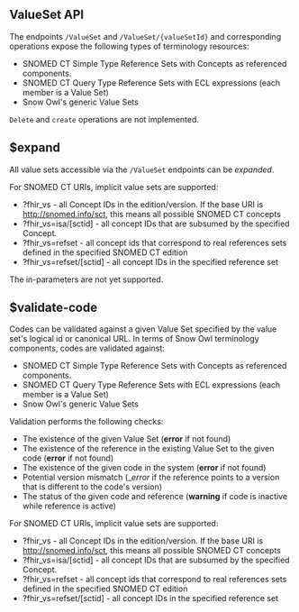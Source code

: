 ## ValueSet API
 
The endpoints `/ValueSet` and `/ValueSet/{valueSetId}` and corresponding operations expose the following types of terminology resources:

* SNOMED CT Simple Type Reference Sets with Concepts as referenced components.
* SNOMED CT Query Type Reference Sets with ECL expressions (each member is a Value Set)
* Snow Owl's generic Value Sets
 
`Delete` and `create` operations are not implemented.

## $expand

All value sets accessible via the `/ValueSet` endpoints can be _expanded_.

For SNOMED CT URIs, implicit value sets are supported:
 
 * ?fhir_vs - all Concept IDs in the edition/version. If the base URI is http://snomed.info/sct, this means all possible SNOMED CT concepts
 *	?fhir_vs=isa/[sctid] - all concept IDs that are subsumed by the specified Concept.
 *	?fhir_vs=refset - all concept ids that correspond to real references sets defined in the specified SNOMED CT edition
 *	?fhir_vs=refset/[sctid] - all concept IDs in the specified reference set

The in-parameters are not yet supported.

## $validate-code

Codes can be validated against a given Value Set specified by the value set's logical id or canonical URL.  In terms of Snow Owl terminology components, codes are validated against:

* SNOMED CT Simple Type Reference Sets with Concepts as referenced components.
* SNOMED CT Query Type Reference Sets with ECL expressions (each member is a Value Set)
* Snow Owl's generic Value Sets

Validation performs the following checks: 
 * The existence of the given Value Set (__error__ if not found)
 * The existence of the reference in the existing Value Set to the given code (__error__ if not found)
 * The existence of the given code in the system (__error__ if not found)
 * Potential version mismatch (__error_ if the reference points to a version that is different to the code's version) 
 * The status of the given code and reference (__warning__ if code is inactive while reference is active)
 
For SNOMED CT URIs, implicit value sets are supported:
 
 * ?fhir_vs - all Concept IDs in the edition/version. If the base URI is http://snomed.info/sct, this means all possible SNOMED CT concepts
 * ?fhir_vs=isa/[sctid] - all concept IDs that are subsumed by the specified Concept.
 * ?fhir_vs=refset - all concept ids that correspond to real references sets defined in the specified SNOMED CT edition
 * ?fhir_vs=refset/[sctid] - all concept IDs in the specified reference set